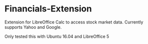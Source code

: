 # Financials-Extension

Extension for LibreOffice Calc to access stock market data. Currently supports Yahoo and Google.

Only tested this with Ubuntu 16.04 and LibreOffice 5
